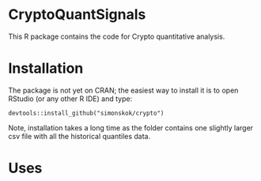# CryptoQuantSignals
This R package contains the code for Crypto quantitative analysis. 

# Installation

The package is not yet on CRAN; the easiest way to install it is to open RStudio (or any other R IDE) and type:

```
devtools::install_github("simonskok/crypto")
```

Note, installation takes a long time as the folder contains one slightly larger csv file with all the historical quantiles data.

# Uses




